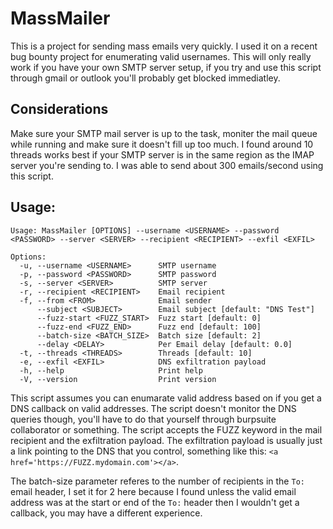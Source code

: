 # MassMailer
This is a project for sending mass emails very quickly. I used it on a recent bug bounty project for enumerating valid usernames.
This will only really work if you have your own SMTP server setup, if you try and use this script through gmail or outlook you'll
probably get blocked immediatley.  
  
## Considerations
Make sure your SMTP mail server is up to the task, moniter the mail queue while running and make sure it doesn't fill up too much.
I found around 10 threads works best if your SMTP server is in the same region as the IMAP server you're sending to.
I was able to send about 300 emails/second using this script.

## Usage:
```
Usage: MassMailer [OPTIONS] --username <USERNAME> --password <PASSWORD> --server <SERVER> --recipient <RECIPIENT> --exfil <EXFIL>

Options:
  -u, --username <USERNAME>      SMTP username
  -p, --password <PASSWORD>      SMTP password
  -s, --server <SERVER>          SMTP server
  -r, --recipient <RECIPIENT>    Email recipient
  -f, --from <FROM>              Email sender
      --subject <SUBJECT>        Email subject [default: "DNS Test"]
      --fuzz-start <FUZZ_START>  Fuzz start [default: 0]
      --fuzz-end <FUZZ_END>      Fuzz end [default: 100]
      --batch-size <BATCH_SIZE>  Batch size [default: 2]
      --delay <DELAY>            Per Email delay [default: 0.0]
  -t, --threads <THREADS>        Threads [default: 10]
  -e, --exfil <EXFIL>            DNS exfiltration payload
  -h, --help                     Print help
  -V, --version                  Print version
```

This script assumes you can enumarate valid address based on if you get a DNS callback on valid addresses. The script doesn't monitor the DNS queries though,
you'll have to do that yourself through burpsuite collaborator or something.
The script accepts the FUZZ keyword in the mail recipient and the exfiltration payload. The exfiltration payload is usually just a link pointing to the
DNS that you control, something like this: `<a href='https://FUZZ.mydomain.com'></a>`.  
  
The batch-size parameter referes to the number of recipients in the `To:` email header, I set it for 2 here because I found unless the valid email address
was at the start or end of the `To:` header then I wouldn't get a callback, you may have a different experience.